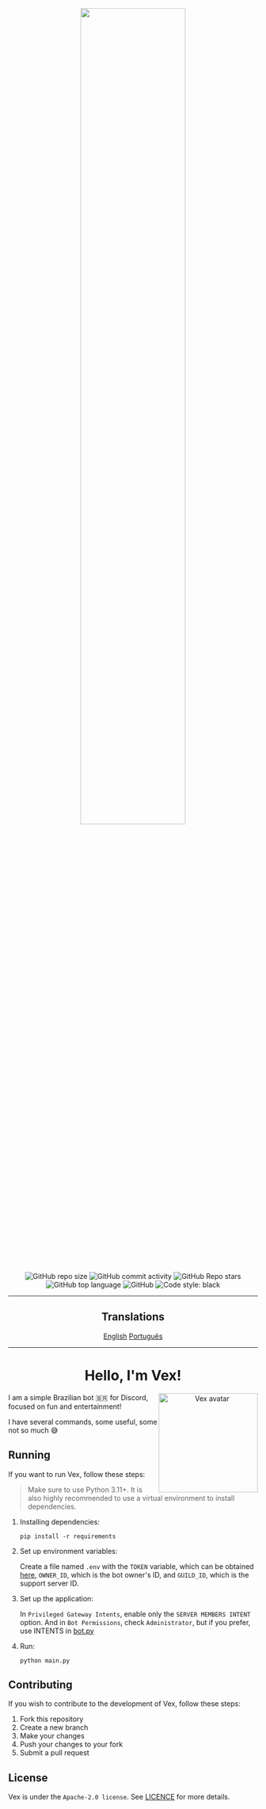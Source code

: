 <div align="center">
  <img src="https://user-images.githubusercontent.com/88998991/201827239-37187529-d010-4dd5-a7ea-cecf26f478d1.png" width=65%>
</div>
<br>
<div align="center">
  <img alt="GitHub repo size" src="https://img.shields.io/github/repo-size/BotVex/Vex.py?style=for-the-badge">
  <img alt="GitHub commit activity" src="https://img.shields.io/github/commit-activity/w/BotVex/Vex.py?style=for-the-badge">
  <img alt="GitHub Repo stars" src="https://img.shields.io/github/stars/BotVex/Vex.py?style=for-the-badge">
  <img alt="GitHub top language" src="https://img.shields.io/github/languages/top/BotVex/Vex.py?style=for-the-badge">
  <img alt="GitHub" src="https://img.shields.io/github/license/BotVex/Vex.py?style=for-the-badge">
  <img alt="Code style: black" src="https://img.shields.io/badge/code%20style-black-000000.svg?style=for-the-badge">
</div>

<hr>

<div align="center">
    <h2>Translations</h2>
    <div style="display: inline-block;">
        <a href="./README_EN.md">English</a>
        <a href="./README.md">Português</a>
    </div>
</div>

<hr>

<h1 align="center">Hello, I'm Vex!</h1>
<div align="center">
  <img align="right" src="https://user-images.githubusercontent.com/88998991/233083029-3fc5b1e6-eb74-4425-b935-9ab043bf0a9e.png" width="200px" alt="Vex avatar" draggable="false"></img>
  <p align="left">I am a simple Brazilian bot 🇧🇷 for Discord, focused on fun and entertainment!</p>
  <p align="left">I have several commands, some useful, some not so much 😅</p>
</div>
<h2>Running</h2>
<p>If you want to run Vex, follow these steps:</p>
<blockquote>
  <p>Make sure to use Python 3.11+. It is also highly recommended to use a virtual environment to install dependencies.</p>
</blockquote>
<ol>
  <li>
    <p>Installing dependencies:</p>
    <pre><code>pip install -r requirements</code></pre>
  </li>
  <li>
    <p>Set up environment variables:</p>
    <p>Create a file named <code>.env</code> with the <code>TOKEN</code> variable, which can be obtained <a href="https://discord.com/developers/applications">here</a>, <code>OWNER_ID</code>, which is the bot owner's ID, and <code>GUILD_ID</code>, which is the support server ID.</p>
  </li>
  <li>
    <p>Set up the application:</p>
    <p>In <code>Privileged Gateway Intents</code>, enable only the <code>SERVER MEMBERS INTENT</code> option. And in <code>Bot Permissions</code>, check <code>Administrator</code>, but if you prefer, use INTENTS in <a href="./src/bot.py">bot.py</a></p>
  </li>
  <li>
    <p>Run:</p>
    <pre><code>python main.py</code></pre>
  </li>
</ol>
<h2>Contributing</h2>
<p>If you wish to contribute to the development of Vex, follow these steps:</p>
<ol>
  <li>Fork this repository</li>
  <li>Create a new branch</li>
  <li>Make your changes</li>
  <li>Push your changes to your fork</li>
  <li>Submit a pull request</li>
</ol>
<h2>License</h2>
<p>Vex is under the <code>Apache-2.0 license</code>. See <a href="./LICENCE">LICENCE</a> for more details.</p>
